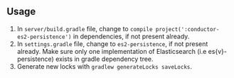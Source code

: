 ## Usage

1. In `server/build.gradle` file,  change to `compile project(':conductor-es2-persistence')` in dependencies, if not present already.
2. In `settings.gradle` file, change to `es2-persistence`, if not present already.
Make sure only one implementation of Elasticsearch (i.e es{v}-persistence) exists in gradle dependency tree.
3. Generate new locks with `gradlew generateLocks saveLocks`.
